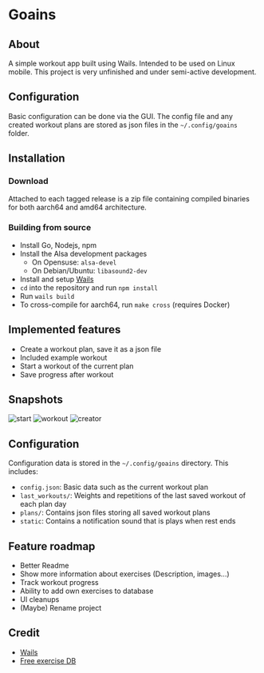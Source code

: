 # Goains


## About

A simple workout app built using Wails. Intended to be used on Linux mobile.
This project is very unfinished and under semi-active development.

## Configuration
Basic configuration can be done via the GUI. The config file and any created
workout plans are stored as json files in the `~/.config/goains` folder.

## Installation

### Download

Attached to each tagged release is a zip file containing compiled binaries for both aarch64
and amd64 architecture.

### Building from source
- Install Go, Nodejs, npm
- Install the Alsa development packages
    - On Opensuse: ``alsa-devel``
    - On Debian/Ubuntu: ``libasound2-dev``
- Install and setup [Wails](https://wails.io)
- ``cd`` into the repository and run ``npm install``
- Run `wails build`
- To cross-compile for aarch64, run `make cross` (requires Docker)

## Implemented features

- Create a workout plan, save it as a json file
- Included example workout
- Start a workout of the current plan
- Save progress after workout

## Snapshots

![start](https://github.com/user-attachments/assets/bfb7a7db-e971-46ca-af2d-68266e0ea4f4)
![workout](https://github.com/user-attachments/assets/073aa7ae-f28c-471d-b9a8-c754bf4bee03)
![creator](https://github.com/user-attachments/assets/63856f07-53a8-417b-b0cb-ca43eb065d12)


## Configuration

Configuration data is stored in the ``~/.config/goains`` directory. This includes:

- ``config.json``: Basic data such as the current workout plan
- ``last_workouts/``: Weights and repetitions of the last saved workout of each plan day
- ``plans/``: Contains json files storing all saved workout plans
- ``static``: Contains a notification sound that is plays when rest ends

## Feature roadmap

- Better Readme
- Show more information about exercises (Description, images...)
- Track workout progress
- Ability to add own exercises to database
- UI cleanups
- (Maybe) Rename project

## Credit

- [Wails](https://wails.io)
- [Free exercise DB](https://github.com/yuhonas/free-exercise-db)
